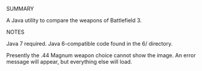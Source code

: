 SUMMARY

A Java utility to compare the weapons of Battlefield 3.

NOTES

Java 7 required. Java 6-compatible code found in the 6/ directory.

Presently the .44 Magnum weapon choice cannot show the image. An error message will appear, but everything else will load. 
